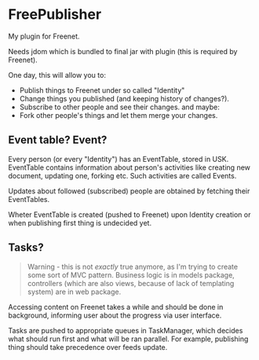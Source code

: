 FreePublisher
=============

My plugin for Freenet.

Needs jdom which is bundled to final jar with plugin (this is required by Freenet).

One day, this will allow you to:


 * Publish things to Freenet under so called "Identity"
 * Change things you published (and keeping history of changes?).
 * Subscribe to other people and see their changes.
and maybe:
 * Fork other people's things and let them merge your changes.

Event table? Event?
-------------------

Every person (or every "Identity") has an EventTable, stored in USK. EventTable contains information about person's activities like creating new document, updating one, forking etc. Such activities are called Events.

Updates about followed (subscribed) people are obtained by fetching their EventTables.

Wheter EventTable is created (pushed to Freenet) upon Identity creation or when publishing first thing is undecided yet.

Tasks?
------

> Warning - this is not _exactly_ true anymore, as I'm trying to create some sort of MVC pattern.
> Business logic is in models package, controllers (which are also views, because of lack of templating
> system) are in web package.

Accessing content on Freenet takes a while and should be done in background, informing user about the progress via user interface. 

Tasks are pushed to appropriate queues in TaskManager, which decides what should run first and what will be ran parallel. For example, publishing thing should take precedence over feeds update.